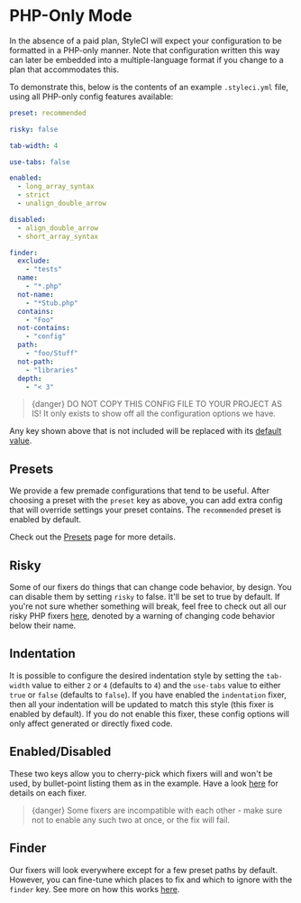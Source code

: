 # PHP-Only Mode

In the absence of a paid plan, StyleCI will expect your configuration to be formatted in a PHP-only manner. Note that configuration written this way can later be embedded into a multiple-language format if you change to a plan that accommodates this.

To demonstrate this, below is the contents of an example `.styleci.yml` file, using all PHP-only config features available:

```yaml
preset: recommended

risky: false

tab-width: 4

use-tabs: false

enabled:
  - long_array_syntax
  - strict
  - unalign_double_arrow

disabled:
  - align_double_arrow
  - short_array_syntax

finder:
  exclude:
    - "tests"
  name:
    - "*.php"
  not-name:
    - "*Stub.php"
  contains:
    - "Foo"
  not-contains:
    - "config"
  path:
    - "foo/Stuff"
  not-path:
    - "libraries"
  depth:
    - "< 3"
```

> {danger} DO NOT COPY THIS CONFIG FILE TO YOUR PROJECT AS IS! It only exists to show off all the configuration options we have.

Any key shown above that is not included will be replaced with its [default value](configuration#default-configuration).

<a name="presets"></a>
## Presets

We provide a few premade configurations that tend to be useful. After choosing a preset with the `preset` key as above, you can add extra config that will override settings your preset contains. The `recommended` preset is enabled by default.

Check out the [Presets](presets) page for more details.

<a name="risky"></a>
## Risky

Some of our fixers do things that can change code behavior, by design. You can disable them by setting `risky` to false. It'll be set to true by default. If you're not sure whether something will break, feel free to check out all our risky PHP fixers [here](fixers), denoted by a warning of changing code behavior below their name.

<a name="indentation"></a>
## Indentation

It is possible to configure the desired indentation style by setting the `tab-width` value to either `2` or `4` (defaults to `4`) and the `use-tabs` value to either `true` or `false` (defaults to `false`). If you have enabled the `indentation` fixer, then all your indentation will be updated to match this style (this fixer is enabled by default). If you do not enable this fixer, these config options will only affect generated or directly fixed code.

<a name="enabled-disabled"></a>
## Enabled/Disabled

These two keys allow you to cherry-pick which fixers will and won't be used, by bullet-point listing them as in the example. Have a look [here](fixers) for details on each fixer.

> {danger} Some fixers are incompatible with each other - make sure not to enable any such two at once, or the fix will fail.

<a name="finder"></a>
## Finder

Our fixers will look everywhere except for a few preset paths by default. However, you can fine-tune which places to fix and which to ignore with the `finder` key. See more on how this works [here](finder).
